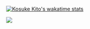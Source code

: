 [![Kosuke Kito's wakatime stats](https://github-readme-stats.vercel.app/api/wakatime?username=kitoko552&layout=compact&theme=prussian)](https://github.com/anuraghazra/github-readme-stats)  

<img src="https://komarev.com/ghpvc/?username=kitoko552&color=blue&style=flat"/>

